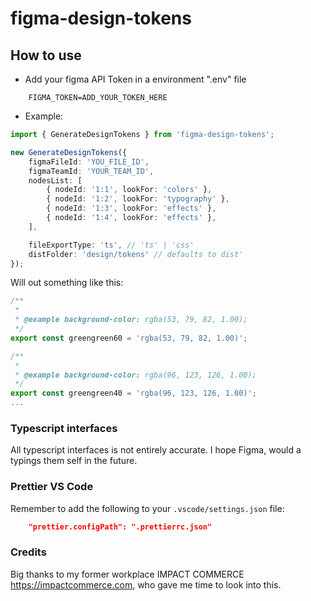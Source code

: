 # figma-design-tokens

## How to use

- Add your figma API Token in a environment ".env" file

```.env
    FIGMA_TOKEN=ADD_YOUR_TOKEN_HERE
```

- Example:

```ts
import { GenerateDesignTokens } from 'figma-design-tokens';

new GenerateDesignTokens({
    figmaFileId: 'YOU_FILE_ID',
    figmaTeamId: 'YOUR_TEAM_ID',
    nodesList: [
        { nodeId: '1:1', lookFor: 'colors' },
        { nodeId: '1:2', lookFor: 'typography' },
        { nodeId: '1:3', lookFor: 'effects' },
        { nodeId: '1:4', lookFor: 'effects' },
    ],

    fileExportType: 'ts', // 'ts' | 'css'
    distFolder: 'design/tokens' // defaults to dist'
});
```

Will out something like this:

```ts
/**
 *
 * @example background-color: rgba(53, 79, 82, 1.00);
 */
export const greengreen60 = 'rgba(53, 79, 82, 1.00)';

/**
 *
 * @example background-color: rgba(96, 123, 126, 1.00);
 */
export const greengreen40 = 'rgba(96, 123, 126, 1.00)';
...
```

### Typescript interfaces

All typescript interfaces is not entirely accurate. I hope Figma, would a typings them self in the future.

### Prettier VS Code

Remember to add the following to your `.vscode/settings.json` file:

```json
    "prettier.configPath": ".prettierrc.json"
```

### Credits

Big thanks to my former workplace IMPACT COMMERCE <https://impactcommerce.com>, who gave me time to look into this.
